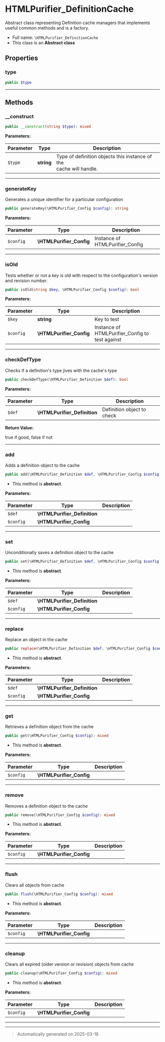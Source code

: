 
# HTMLPurifier_DefinitionCache

Abstract class representing Definition cache managers that implements
useful common methods and is a factory.



* Full name: `\HTMLPurifier_DefinitionCache`
* This class is an **Abstract class**



## Properties


### type



```php
public $type
```






***

## Methods


### __construct



```php
public __construct(string $type): mixed
```








**Parameters:**

| Parameter | Type | Description |
|-----------|------|-------------|
| `$type` | **string** | Type of definition objects this instance of the<br />cache will handle. |





***

### generateKey

Generates a unique identifier for a particular configuration

```php
public generateKey(\HTMLPurifier_Config $config): string
```








**Parameters:**

| Parameter | Type | Description |
|-----------|------|-------------|
| `$config` | **\HTMLPurifier_Config** | Instance of HTMLPurifier_Config |





***

### isOld

Tests whether or not a key is old with respect to the configuration's
version and revision number.

```php
public isOld(string $key, \HTMLPurifier_Config $config): bool
```








**Parameters:**

| Parameter | Type | Description |
|-----------|------|-------------|
| `$key` | **string** | Key to test |
| `$config` | **\HTMLPurifier_Config** | Instance of HTMLPurifier_Config to test against |





***

### checkDefType

Checks if a definition's type jives with the cache's type

```php
public checkDefType(\HTMLPurifier_Definition $def): bool
```








**Parameters:**

| Parameter | Type | Description |
|-----------|------|-------------|
| `$def` | **\HTMLPurifier_Definition** | Definition object to check |


**Return Value:**

true if good, false if not




***

### add

Adds a definition object to the cache

```php
public add(\HTMLPurifier_Definition $def, \HTMLPurifier_Config $config): mixed
```




* This method is **abstract**.



**Parameters:**

| Parameter | Type | Description |
|-----------|------|-------------|
| `$def` | **\HTMLPurifier_Definition** |  |
| `$config` | **\HTMLPurifier_Config** |  |





***

### set

Unconditionally saves a definition object to the cache

```php
public set(\HTMLPurifier_Definition $def, \HTMLPurifier_Config $config): mixed
```




* This method is **abstract**.



**Parameters:**

| Parameter | Type | Description |
|-----------|------|-------------|
| `$def` | **\HTMLPurifier_Definition** |  |
| `$config` | **\HTMLPurifier_Config** |  |





***

### replace

Replace an object in the cache

```php
public replace(\HTMLPurifier_Definition $def, \HTMLPurifier_Config $config): mixed
```




* This method is **abstract**.



**Parameters:**

| Parameter | Type | Description |
|-----------|------|-------------|
| `$def` | **\HTMLPurifier_Definition** |  |
| `$config` | **\HTMLPurifier_Config** |  |





***

### get

Retrieves a definition object from the cache

```php
public get(\HTMLPurifier_Config $config): mixed
```




* This method is **abstract**.



**Parameters:**

| Parameter | Type | Description |
|-----------|------|-------------|
| `$config` | **\HTMLPurifier_Config** |  |





***

### remove

Removes a definition object to the cache

```php
public remove(\HTMLPurifier_Config $config): mixed
```




* This method is **abstract**.



**Parameters:**

| Parameter | Type | Description |
|-----------|------|-------------|
| `$config` | **\HTMLPurifier_Config** |  |





***

### flush

Clears all objects from cache

```php
public flush(\HTMLPurifier_Config $config): mixed
```




* This method is **abstract**.



**Parameters:**

| Parameter | Type | Description |
|-----------|------|-------------|
| `$config` | **\HTMLPurifier_Config** |  |





***

### cleanup

Clears all expired (older version or revision) objects from cache

```php
public cleanup(\HTMLPurifier_Config $config): mixed
```




* This method is **abstract**.



**Parameters:**

| Parameter | Type | Description |
|-----------|------|-------------|
| `$config` | **\HTMLPurifier_Config** |  |





***


***
> Automatically generated on 2025-03-18
